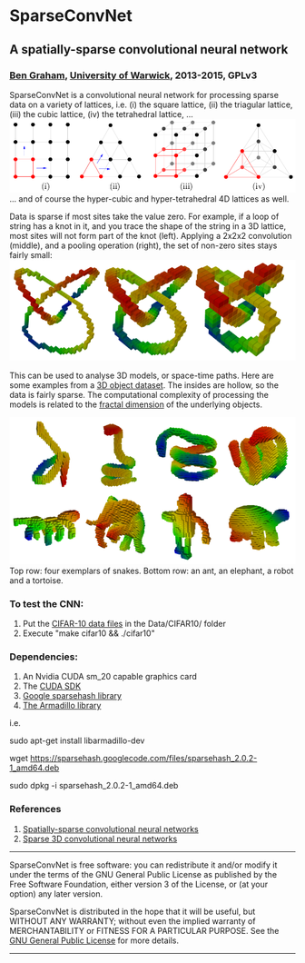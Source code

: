 # SparseConvNet
## A spatially-sparse convolutional neural network
### [Ben Graham](http://www2.warwick.ac.uk/fac/sci/statistics/staff/academic-research/graham/), [University of Warwick](http://www2.warwick.ac.uk/fac/sci/statistics/), 2013-2015, GPLv3

SparseConvNet is a convolutional neural network for processing sparse data on a variety of lattices, i.e.
(i) the square lattice,
(ii) the triagular lattice,
(iii) the cubic lattice,
(iv) the tetrahedral lattice, ...  
![lattice](/figures/lattices.png)  
... and of course the hyper-cubic and hyper-tetrahedral 4D lattices as well.

Data is sparse if most sites take the value zero. For example, if a loop of string has a knot in it, and you trace the shape of the string in a 3D lattice, most sites will not form part of the knot (left). Applying a 2x2x2 convolution (middle), and a pooling operation (right), the set of non-zero sites stays fairly small:
![lattice](/figures/trefoil.png)

This can be used to analyse 3D models, or space-time paths.
Here are some examples from a [3D object dataset](http://www.itl.nist.gov/iad/vug/sharp/contest/2014/Generic3D/index.html). The insides are hollow, so the data is fairly sparse. The computational complexity of processing the models is related to the [fractal dimension](http://en.wikipedia.org/wiki/Fractal_dimension) of the underlying objects.

![lattice](/figures/shrec.png)
Top row: four exemplars of snakes. Bottom row: an ant, an elephant, a robot and a tortoise.

### To test the CNN:
1. Put the [CIFAR-10 data files](http://www.cs.toronto.edu/~kriz/cifar-10-binary.tar.gz) in the Data/CIFAR10/ folder
2. Execute "make cifar10 && ./cifar10"

### Dependencies:
1. An Nvidia CUDA sm_20 capable graphics card
2. The [CUDA SDK](https://developer.nvidia.com/cuda-downloads)
3. [Google sparsehash library](https://code.google.com/p/sparsehash/downloads/list)
4. [The Armadillo library](http://arma.sourceforge.net/)

i.e.

sudo apt-get install libarmadillo-dev

wget https://sparsehash.googlecode.com/files/sparsehash_2.0.2-1_amd64.deb

sudo dpkg -i sparsehash_2.0.2-1_amd64.deb

### References
1. [Spatially-sparse convolutional neural networks](http://arxiv.org/abs/1409.6070)
2. [Sparse 3D convolutional neural networks](http://arxiv.org/abs/1505.02890)

**************************************************************************
SparseConvNet is free software: you can redistribute it and/or modify
it under the terms of the GNU General Public License as published by
the Free Software Foundation, either version 3 of the License, or
(at your option) any later version.

SparseConvNet is distributed in the hope that it will be useful,
but WITHOUT ANY WARRANTY; without even the implied warranty of
MERCHANTABILITY or FITNESS FOR A PARTICULAR PURPOSE.  See the
[GNU General Public License](http://www.gnu.org/licenses/) for more details.
**************************************************************************
